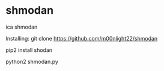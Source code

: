 # shmodan
ica shmodan

Installing:
git clone https://github.com/m00nlight22/shmodan

pip2 install shodan

python2 shmodan.py
